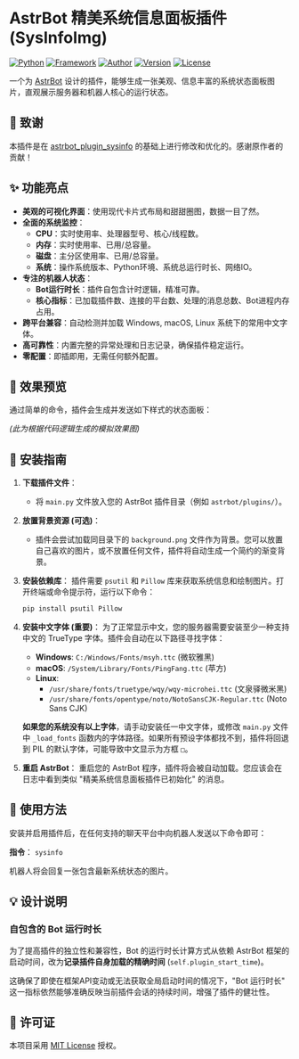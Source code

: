 # AstrBot 精美系统信息面板插件 (SysInfoImg)

[![Python](https://img.shields.io/badge/Python-3.8+-blue.svg)](https://www.python.org/)
[![Framework](https://img.shields.io/badge/Framework-AstrBot-orange.svg)](https://github.com/BennettChina/AstrBot)
[![Author](https://img.shields.io/badge/Author-Binbim-brightgreen.svg)](https://github.com/Binbim)
[![Version](https://img.shields.io/badge/Version-6.1.0-blue.svg)](#)
[![License](https://img.shields.io/badge/License-MIT-lightgrey.svg)](https://opensource.org/licenses/MIT)

一个为 [AstrBot](https://github.com/BennettChina/AstrBot) 设计的插件，能够生成一张美观、信息丰富的系统状态面板图片，直观展示服务器和机器人核心的运行状态。

## 🙏 致谢

本插件是在 [astrbot_plugin_sysinfo](https://github.com/AstrBot-Devs/astrbot_plugin_sysinfo) 的基础上进行修改和优化的。感谢原作者的贡献！

## ✨ 功能亮点

*   **美观的可视化界面**：使用现代卡片式布局和甜甜圈图，数据一目了然。
*   **全面的系统监控**：
    *   **CPU**：实时使用率、处理器型号、核心/线程数。
    *   **内存**：实时使用率、已用/总容量。
    *   **磁盘**：主分区使用率、已用/总容量。
    *   **系统**：操作系统版本、Python环境、系统总运行时长、网络IO。
*   **专注的机器人状态**：
    *   **Bot运行时长**：插件自包含计时逻辑，精准可靠。
    *   **核心指标**：已加载插件数、连接的平台数、处理的消息总数、Bot进程内存占用。
*   **跨平台兼容**：自动检测并加载 Windows, macOS, Linux 系统下的常用中文字体。
*   **高可靠性**：内置完整的异常处理和日志记录，确保插件稳定运行。
*   **零配置**：即插即用，无需任何额外配置。

## 🎨 效果预览

通过简单的命令，插件会生成并发送如下样式的状态面板：

*(此为根据代码逻辑生成的模拟效果图)*
  <!-- 建议您生成一张实际图片并替换此链接 -->


## 🚀 安装指南

1.  **下载插件文件**：
    *   将 `main.py` 文件放入您的 AstrBot 插件目录（例如 `astrbot/plugins/`）。

2.  **放置背景资源 (可选)**：
    *   插件会尝试加载同目录下的 `background.png` 文件作为背景。您可以放置自己喜欢的图片，或不放置任何文件，插件将自动生成一个简约的渐变背景。

3.  **安装依赖库**：
    插件需要 `psutil` 和 `Pillow` 库来获取系统信息和绘制图片。打开终端或命令提示符，运行以下命令：
    ```bash
    pip install psutil Pillow
    ```

4.  **安装中文字体 (重要)**：
    为了正常显示中文，您的服务器需要安装至少一种支持中文的 TrueType 字体。插件会自动在以下路径寻找字体：
    *   **Windows**: `C:/Windows/Fonts/msyh.ttc` (微软雅黑)
    *   **macOS**: `/System/Library/Fonts/PingFang.ttc` (苹方)
    *   **Linux**:
        *   `/usr/share/fonts/truetype/wqy/wqy-microhei.ttc` (文泉驿微米黑)
        *   `/usr/share/fonts/opentype/noto/NotoSansCJK-Regular.ttc` (Noto Sans CJK)

    **如果您的系统没有以上字体**，请手动安装任一中文字体，或修改 `main.py` 文件中 `_load_fonts` 函数内的字体路径。如果所有预设字体都找不到，插件将回退到 PIL 的默认字体，可能导致中文显示为方框 `□`。

5.  **重启 AstrBot**：
    重启您的 AstrBot 程序，插件将会被自动加载。您应该会在日志中看到类似 "精美系统信息面板插件已初始化" 的消息。

## 📝 使用方法

安装并启用插件后，在任何支持的聊天平台中向机器人发送以下命令即可：

**指令**： `sysinfo`

机器人将会回复一张包含最新系统状态的图片。

## 💡 设计说明

### 自包含的 Bot 运行时长

为了提高插件的独立性和兼容性，Bot 的运行时长计算方式从依赖 AstrBot 框架的启动时间，改为**记录插件自身加载的精确时间** (`self.plugin_start_time`)。

这确保了即使在框架API变动或无法获取全局启动时间的情况下，"Bot 运行时长" 这一指标依然能够准确反映当前插件会话的持续时间，增强了插件的健壮性。

## 📄 许可证

本项目采用 [MIT License](https://opensource.org/licenses/MIT) 授权。